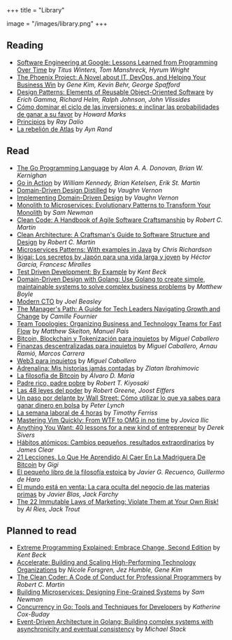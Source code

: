 +++
title = "Library"

image = "/images/library.png"
+++

## Reading

- [Software Engineering at Google: Lessons Learned from Programming Over Time](https://amzn.to/3TgWORq) by _Titus Winters, Tom Manshreck, Hyrum Wright_
- [The Phoenix Project: A Novel about IT, DevOps, and Helping Your Business Win](https://amzn.to/3TD3jPG) by _Gene Kim, Kevin Behr, George Spafford_
- [Design Patterns: Elements of Reusable Object-Oriented Software](https://amzn.to/3Visatg) by _Erich Gamma, Richard Helm, Ralph Johnson, John Vlissides_
- [Cómo dominar el ciclo de las inversiones: e inclinar las probabilidades de ganar a su favor](https://amzn.to/3Xoriof) by _Howard Marks_
- [Principios](https://amzn.to/3VO8XOS) by _Ray Dalio_
- [La rebelión de Atlas](https://amzn.to/4bEC0tX) by _Ayn Rand_

## Read

- [The Go Programming Language](https://amzn.to/3IYfy3r) by _Alan A. A. Donovan, Brian W. Kernighan_
- [Go in Action](https://amzn.to/3PoQg1U) by _William Kennedy, Brian Ketelsen, Erik St. Martin_
- [Domain-Driven Design Distilled](https://amzn.to/3v2IaFn) by _Vaughn Vernon_
- [Implementing Domain-Driven Design](https://amzn.to/3TCVbPm) by _Vaughn Vernon_
- [Monolith to Microservices: Evolutionary Patterns to Transform Your Monolith](https://amzn.to/3v43fzd) by _Sam Newman_
- [Clean Code: A Handbook of Agile Software Craftsmanship](https://amzn.to/3wTEOEZ) by _Robert C. Martin_
- [Clean Architecture: A Craftsman's Guide to Software Structure and Design](https://amzn.to/49QTnYt) by _Robert C. Martin_
- [Microservices Patterns: With examples in Java](https://amzn.to/3v1gqks) by _Chris Richardson_
- [Ikigai: Los secretos by Japón para una vida larga y joven](https://amzn.to/3VvCXk1) by _Héctor García, Francesc Miralles_
- [Test Driven Development: By Example](https://amzn.to/3PoQo1o) by _Kent Beck_
- [Domain-Driven Design with Golang: Use Golang to create simple, maintainable systems to solve complex business problems](https://amzn.to/49TEVyS) by _Matthew Boyle_
- [Modern CTO](https://amzn.to/4alVDar) by _Joel Beasley_
- [The Manager's Path: A Guide for Tech Leaders Navigating Growth and Change](https://amzn.to/49KbiQF) by _Camille Fournier_
- [Team Topologies: Organizing Business and Technology Teams for Fast Flow](https://amzn.to/43mRIYu) by _Matthew Skelton, Manuel Pais_
- [Bitcoin, Blockchain y Tokenización para inquietos](https://amzn.to/43iwPNS) by _Miguel Caballero_
- [Finanzas descentralizadas para inquietos](https://amzn.to/3vey7gm) by _Miguel Caballero, Arnau Ramió, Marcos Carrera_
- [Web3 para inquietos](https://amzn.to/4ceALTX) by _Miguel Caballero_
- [Adrenalina: Mis historias jamás contadas](https://amzn.to/3Tb4BQo) by _Zlatan Ibrahimovic_
- [La filosofía de Bitcoin](https://amzn.to/3wTeKKe) by _Álvaro D. María_
- [Padre rico, padre pobre](https://amzn.to/43kF7oz) by _Robert T. Kiyosaki_
- [Las 48 leyes del poder](https://amzn.to/3IEvibx) by _Robert Greene, Joost Elffers_
- [Un paso por delante by Wall Street: Cómo utilizar lo que ya sabes para ganar dinero en bolsa](https://amzn.to/3VLPIHj) by _Peter Lynch_
- [La semana laboral de 4 horas](https://amzn.to/4aCAU2u) by _Timothy Ferriss_
- [Mastering Vim Quickly: From WTF to OMG in no time](https://amzn.to/3Jaiqu0) by _Jovica Ilic_
- [Anything You Want: 40 lessons for a new kind of entrepreneur](https://amzn.to/3yZjW01) by _Derek Sivers_
- [Hábitos atómicos: Cambios pequeños, resultados extraordinarios](https://amzn.to/3VYZKUb) by _James Clear_
- [21 Lecciones. Lo Que He Aprendido Al Caer En La Madriguera De Bitcoin](https://amzn.to/3LaZk86) by _Gigi_
- [El pequeño libro de la filosofía estoica](https://amzn.to/45Xe0RB) by _Javier G. Recuenco, Guillermo de Haro_
- [El mundo está en venta: La cara oculta del negocio de las materias primas](https://amzn.to/4bDdQk9) by _Javier Blas, Jack Farchy_
- [The 22 Immutable Laws of Marketing: Violate Them at Your Own Risk!](https://amzn.to/3Syh9C0) by _Al Ries, Jack Trout_

## Planned to read

- [Extreme Programming Explained: Embrace Change, Second Edition](https://amzn.to/3x3rH41) by _Kent Beck_
- [Accelerate: Building and Scaling High-Performing Technology Organizations](https://amzn.to/3IzCxS9) by _Nicole Forsgren, Jez Humble, Gene Kim_
- [The Clean Coder: A Code of Conduct for Professional Programmers](https://amzn.to/3IGI2hT) by _Robert C. Martin_
- [Building Microservices: Designing Fine-Grained Systems](https://amzn.to/4agN6Fd) by _Sam Newman_
- [Concurrency in Go: Tools and Techniques for Developers](https://amzn.to/3TDuLwX) by _Katherine Cox-Buday_
- [Event-Driven Architecture in Golang: Building complex systems with asynchronicity and eventual consistency](https://amzn.to/3Piaieb) by _Michael Stack_
